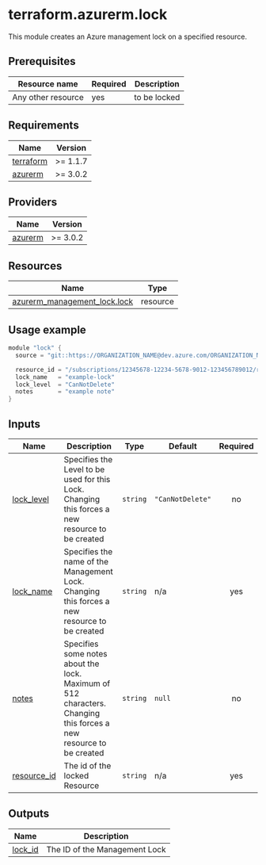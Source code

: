 # terraform.azurerm.lock

This module creates an Azure management lock on a specified resource.

## Prerequisites

| Resource name         | Required  | Description                                               |
|-----------------------|-----------|-----------------------------------------------------------|
| Any other resource    | yes       | to be locked                                              |

## Requirements

| Name | Version |
|------|---------|
| <a name="requirement_terraform"></a> [terraform](#requirement\_terraform) | >= 1.1.7 |
| <a name="requirement_azurerm"></a> [azurerm](#requirement\_azurerm) | >= 3.0.2 |

## Providers

| Name | Version |
|------|---------|
| <a name="provider_azurerm"></a> [azurerm](#provider\_azurerm) | >= 3.0.2 |

## Resources

| Name | Type |
|------|------|
| [azurerm_management_lock.lock](https://registry.terraform.io/providers/hashicorp/azurerm/latest/docs/resources/management_lock) | resource |



## Usage example

```go
module "lock" {
  source = "git::https://ORGANIZATION_NAME@dev.azure.com/ORGANIZATION_NAME/PROJECT_NAME/_git/terraform.azurerm.lock?ref=v1.3.0"

  resource_id = "/subscriptions/12345678-12234-5678-9012-123456789012/resourceGroups/example-rg"
  lock_name   = "example-lock"
  lock_level  = "CanNotDelete"
  notes       = "example note"
}
```

## Inputs

| Name | Description | Type | Default | Required |
|------|-------------|------|---------|:--------:|
| <a name="input_lock_level"></a> [lock\_level](#input\_lock\_level) | Specifies the Level to be used for this Lock. Changing this forces a new resource to be created | `string` | `"CanNotDelete"` | no |
| <a name="input_lock_name"></a> [lock\_name](#input\_lock\_name) | Specifies the name of the Management Lock. Changing this forces a new resource to be created | `string` | n/a | yes |
| <a name="input_notes"></a> [notes](#input\_notes) | Specifies some notes about the lock. Maximum of 512 characters. Changing this forces a new resource to be created | `string` | `null` | no |
| <a name="input_resource_id"></a> [resource\_id](#input\_resource\_id) | The id of the locked Resource | `string` | n/a | yes |

## Outputs

| Name | Description |
|------|-------------|
| <a name="output_lock_id"></a> [lock\_id](#output\_lock\_id) | The ID of the Management Lock |